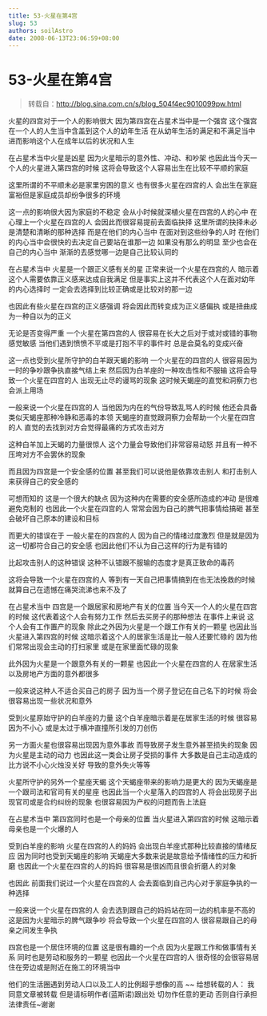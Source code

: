 ```yaml
---
title: 53-火星在第4宫
slug: 53
authors: soilAstro
date: 2008-06-13T23:06:59+08:00
---
```

# 53-火星在第4宫

> 转载自：http://blog.sina.com.cn/s/blog_504f4ec9010099pw.html

火星的四宫对于一个人的影响很大
因为第四宫在占星术当中是一个强宫
这个强宫在一个人的人生当中含盖到这个人的幼年生活
在从幼年生活的满足和不满足当中
进而影响这个人在成年以后的状况和人生


在占星术当中火星是凶星
因为火星暗示的意外性、冲动、和吵架
也因此当今天一个人的火星进入第四宫的时候
这将会导致这个人容易出生在比较不平顺的家庭


这里所谓的不平顺未必是家里穷困的意义
也有很多火星在四宫的人
会出生在家庭富裕但是家庭成员却纷争很多的环境


这一点的影响很大因为家庭的不稳定
会从小时候就深植火星在四宫的人的心中
在心理上一个火星在四宫的人
会因此而很容易提前去面临抉择
这里所谓的抉择未必是清楚和清晰的那种选择
而是在他们的内心当中
在面对到这些纷争的人时
在他们的内心当中会很快的去决定自己要站在谁那一边
如果没有那么的明显
至少也会在自己的内心当中
渐渐的去感觉哪一边是自己比较认同的


在占星术当中
火星是一个跟正义感有关的星
正常来说一个火星在四宫的人
暗示着这个人需要依靠正义感来达成自我满足
但是事实上这并不代表这个人在面对幼年的内心选择时
一定会去选择到比较正确或是比较对的那一边


也因此有些火星在四宫的正义感强调
将会因此而转变成为正义感偏执
或是扭曲成为一种自以为的正义


无论是否变得严重
一个火星在第四宫的人
很容易在长大之后对于或对或错的事物感觉敏感
当他们遇到愤愤不平或是打抱不平的事件时
总是会莫名的变成兴奋


这一点也受到火星所守护的白羊跟天蝎的影响
一个火星在的四宫的人
很容易因为一时的争吵跟争执直接气结上来
然后因为白羊座的一种攻击性和不服输
这将会导致一个火星在四宫的人
出现无止尽的谩骂的现象
这时候天蝎座的直觉和洞察力也会派上用场


一般来说一个火星在四宫的人
当他因为内在的气份导致乱骂人的时候
他还会具备类似天蝎座那种冷静和恶毒的本领
天蝎座的直觉跟洞察力会帮助一个火星在四宫的人
直觉的去找到对方会觉得最痛的方式攻击对方


这种白羊加上天蝎的力量很惊人
这个力量会导致他们非常容易动怒
并且有一种不压垮对方不会罢休的现象


而且因为四宫是一个安全感的位置
甚至我们可以说他是依靠攻击别人
和打击别人来获得自己的安全感的


可想而知的
这是一个很大的缺点
因为这种内在需要的安全感所造成的冲动
是很难避免克制的
也因此一个火星在四宫的人
常常会因为自己的脾气把事情给搞砸
甚至会破坏自己原本的建设和目标


而更大的错误在于
一般火星在的四宫的人
因为自己的情绪过度激烈
但是就是因为这一切都符合自己的安全感
也因此他们不认为自己这样的行为是有错的


比起攻击别人的这种错误
这种不认错跟不服输的态度才是真正致命的毒药


这将会导致一个火星在四宫的人
等到有一天自己把事情搞到在也无法挽救的时候
就算自己在遗憾在痛哭流涕也来不及了


在占星术当中
四宫是一个跟居家和房地产有关的位置
当今天一个人的火星在四宫的时候
这代表着这个人会有努力工作
然后去买房子的那种想法
在事件上来说
这个人会有工作置产的现象
除此之外因为火星是一个跟工作有关的一颗星
也因此当火星进入第四宫的时候
这暗示着这个人的居家生活是比一般人还要忙碌的
因为他们常常出现会主动的打扫家里
或是在家里面忙碌的现象


此外因为火星是一个跟意外有关的一颗星
也因此一个火星在四宫的人
在居家生活以及房地产方面的意外都很多


一般来说这种人不适合买自己的房子
因为当一个房子登记在自己名下的时候
将会很容易出现一些状况和意外


受到火星原始守护的白羊座的力量
这个白羊座暗示着是在居家生活的时候
很容易因为不小心
或是太过于横冲直撞所引发的刀创伤


另一方面火星也很容易出现因为意外事故
而导致房子发生意外甚至损失的现象
因为火星是主动的动力
也因此这一类会让房子受损的事件
大多数是自己主动造成的
比方说不小心火烛没关好
导致的意外失火等等


火星所守护的另外一个星座天蝎
这个天蝎座带来的影响力是更大的
因为天蝎座是一个跟司法和官司有关的星座
也因此当一个火星落入的四宫的人
将会出现房子出现官司或是合约纠纷的现象
也很容易因为产权的问题而告上法庭


在占星术当中
第四宫同时也是一个母亲的位置
当火星进入第四宫的时候
这暗示着母亲也是一个火爆的人


受到白羊座的影响
火星在四宫的人的妈妈
会出现白羊座式那种比较直接的情绪反应
因为同时也受到天蝎座的影响
天蝎座大多数来说是故意给予情绪性的压力和折磨
也因此一个火星在四宫的人的妈妈
很容易是很凶而且很会折磨人的对象


也因此
前面我们说过一个火星在四宫的人
会去面临到自己内心对于家庭争执的一种选择


一般来说一个火星在四宫的人
会去选到跟自己的妈妈站在同一边的机率是不高的
这是因为火星暗示的脾气跟争吵
将会导致一个火星在四宫的人
很容易跟自己的母亲之间发生争执


四宫也是一个居住环境的位置
这是很有趣的一个点
因为火星跟工作和做事情有关系
同时也是劳动和服务的一颗星
也因此一个火星在四宫的人
很奇怪的会很容易居住在旁边或是附近在施工的环境当中


他们的生活圈遇到劳动人口以及工人的比例超乎想像的高
~~
给想转载的人：
我同意文章被转载
但是请标明作者(蓝斯诺)跟出处
切勿作任意的更动
否则自行承担法律责任~谢谢


 


  